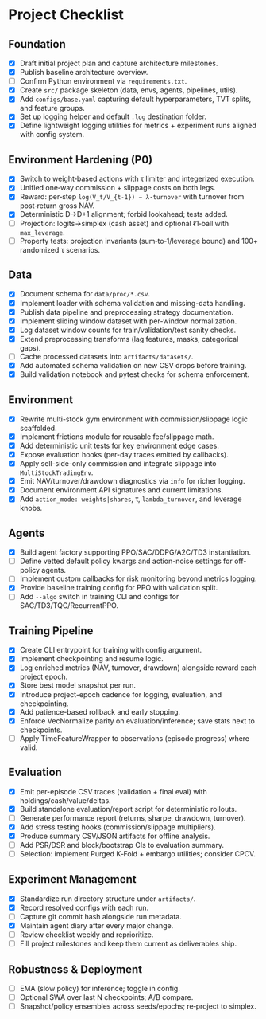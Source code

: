 # Project Checklist

## Foundation
- [x] Draft initial project plan and capture architecture milestones.
- [x] Publish baseline architecture overview.
- [ ] Confirm Python environment via `requirements.txt`.
- [x] Create `src/` package skeleton (data, envs, agents, pipelines, utils).
- [x] Add `configs/base.yaml` capturing default hyperparameters, TVT splits, and feature groups.
- [x] Set up logging helper and default `.log` destination folder.
- [x] Define lightweight logging utilities for metrics + experiment runs aligned with config system.

## Environment Hardening (P0)
- [x] Switch to weight‑based actions with τ limiter and integerized execution.
- [x] Unified one‑way commission + slippage costs on both legs.
- [x] Reward: per‑step `log(V_t/V_{t-1}) − λ·turnover` with turnover from post‑return gross NAV.
- [x] Deterministic D→D+1 alignment; forbid lookahead; tests added.
- [ ] Projection: logits→simplex (cash asset) and optional ℓ1‑ball with `max_leverage`.
- [ ] Property tests: projection invariants (sum‑to‑1/leverage bound) and 100+ randomized τ scenarios.

## Data
- [x] Document schema for `data/proc/*.csv`.
- [x] Implement loader with schema validation and missing-data handling.
- [x] Publish data pipeline and preprocessing strategy documentation.
- [x] Implement sliding window dataset with per-window normalization.
- [x] Log dataset window counts for train/validation/test sanity checks.
- [x] Extend preprocessing transforms (lag features, masks, categorical gaps).
- [ ] Cache processed datasets into `artifacts/datasets/`.
- [x] Add automated schema validation on new CSV drops before training.
- [x] Build validation notebook and pytest checks for schema enforcement.

## Environment
- [x] Rewrite multi-stock gym environment with commission/slippage logic scaffolded.
- [x] Implement frictions module for reusable fee/slippage math.
- [x] Add deterministic unit tests for key environment edge cases.
- [x] Expose evaluation hooks (per-day traces emitted by callbacks).
- [x] Apply sell-side-only commission and integrate slippage into `MultiStockTradingEnv`.
- [x] Emit NAV/turnover/drawdown diagnostics via `info` for richer logging.
- [x] Document environment API signatures and current limitations.
 - [x] Add `action_mode: weights|shares`, τ, `lambda_turnover`, and leverage knobs.

## Agents
- [x] Build agent factory supporting PPO/SAC/DDPG/A2C/TD3 instantiation.
- [ ] Define vetted default policy kwargs and action-noise settings for off-policy agents.
- [ ] Implement custom callbacks for risk monitoring beyond metrics logging.
- [x] Provide baseline training config for PPO with validation split.
 - [ ] Add `--algo` switch in training CLI and configs for SAC/TD3/TQC/RecurrentPPO.

## Training Pipeline
- [x] Create CLI entrypoint for training with config argument.
- [x] Implement checkpointing and resume logic.
- [x] Log enriched metrics (NAV, turnover, drawdown) alongside reward each project epoch.
- [x] Store best model snapshot per run.
- [x] Introduce project-epoch cadence for logging, evaluation, and checkpointing.
- [x] Add patience-based rollback and early stopping.
- [x] Enforce VecNormalize parity on evaluation/inference; save stats next to checkpoints.
 - [ ] Apply TimeFeatureWrapper to observations (episode progress) where valid.

## Evaluation
- [x] Emit per-episode CSV traces (validation + final eval) with holdings/cash/value/deltas.
- [x] Build standalone evaluation/report script for deterministic rollouts.
- [ ] Generate performance report (returns, sharpe, drawdown, turnover).
- [x] Add stress testing hooks (commission/slippage multipliers).
- [x] Produce summary CSV/JSON artifacts for offline analysis.
 - [ ] Add PSR/DSR and block/bootstrap CIs to evaluation summary.
 - [ ] Selection: implement Purged K‑Fold + embargo utilities; consider CPCV.

## Experiment Management
- [x] Standardize run directory structure under `artifacts/`.
- [x] Record resolved configs with each run.
- [ ] Capture git commit hash alongside run metadata.
- [x] Maintain agent diary after every major change.
- [ ] Review checklist weekly and reprioritize.
- [ ] Fill project milestones and keep them current as deliverables ship.

## Robustness & Deployment
- [ ] EMA (slow policy) for inference; toggle in config.
- [ ] Optional SWA over last N checkpoints; A/B compare.
- [ ] Snapshot/policy ensembles across seeds/epochs; re‑project to simplex.
